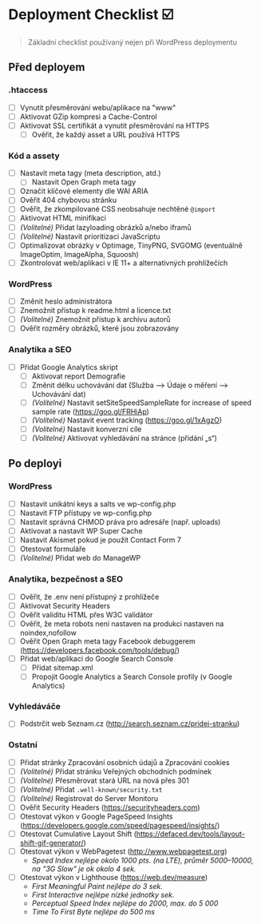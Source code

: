 # Deployment Checklist ☑️

> Základní checklist používaný nejen při WordPress deploymentu

## Před deployem

### .htaccess
- [ ] Vynutit přesměrování webu/aplikace na "www"
- [ ] Aktivovat GZip kompresi a Cache-Control
- [ ] Aktivovat SSL certifikát a vynutit přesměrování na HTTPS
	- [ ] Ověřit, že každý asset a URL používá HTTPS

### Kód a assety
- [ ] Nastavit meta tagy (meta description, atd.)
	- [ ] Nastavit Open Graph meta tagy
- [ ] Označit klíčové elementy dle WAI ARIA
- [ ] Ověřit 404 chybovou stránku
- [ ] Ověřit, že zkompilované CSS neobsahuje nechtěné `@import`
- [ ] Aktivovat HTML minifikaci
- [ ] _(Volitelné)_ Přidat lazyloading obrázků a/nebo iframů
- [ ] _(Volitelné)_ Nastavit prioritizaci JavaScriptu
- [ ] Optimalizovat obrázky v Optimage, TinyPNG, SVGOMG (eventuálně ImageOptim, ImageAlpha, Squoosh)
- [ ] Zkontrolovat web/aplikaci v IE 11+ a alternativných prohlížečích

### WordPress
- [ ] Změnit heslo administrátora
- [ ] Znemožnit přístup k readme.html a licence.txt
- [ ] _(Volitelné)_ Znemožnit přístup k archívu autorů
- [ ] Ověřit rozměry obrázků, které jsou zobrazovány

### Analytika a SEO
- [ ] Přidat Google Analytics skript
	- [ ] Aktivovat report Demografie
	- [ ] Změnit délku uchovávání dat (Služba –> Údaje o měření –> Uchovávání dat)
	- [ ] _(Volitelné)_ Nastavit setSiteSpeedSampleRate for increase of speed sample rate (https://goo.gl/FRHiAp) 
	- [ ] _(Volitelné)_ Nastavit event tracking (https://goo.gl/1xAgzO) 
	- [ ] _(Volitelné)_ Nastavit konverzní cíle
	- [ ] _(Volitelné)_ Aktivovat vyhledávání na stránce (přidání „s“)

## Po deployi

### WordPress
- [ ] Nastavit unikátní keys a salts ve wp-config.php
- [ ] Nastavit FTP přístupy ve wp-config.php
- [ ] Nastavit správná CHMOD práva pro adresáře (např. uploads)
- [ ] Aktivovat a nastavit WP Super Cache
- [ ] Nastavit Akismet pokud je použit Contact Form 7
- [ ] Otestovat formuláře
- [ ] _(Volitelné)_ Přidat web do ManageWP

### Analytika, bezpečnost a SEO
- [ ] Ověřit, že .env není přístupný z prohlížeče
- [ ] Aktivovat Security Headers
- [ ] Ověřit validitu HTML přes W3C validátor
- [ ] Ověřit, že meta robots není nastaven na produkci nastaven na noindex,nofollow
- [ ] Ověřit Open Graph meta tagy Facebook debuggerem (https://developers.facebook.com/tools/debug/)
- [ ] Přidat web/aplikaci do Google Search Console
	- [ ] Přidat sitemap.xml
	- [ ] Propojit Google Analytics a Search Console profily (v Google Analytics)

### Vyhledáváče
- [ ] Podstrčit web Seznam.cz (http://search.seznam.cz/pridej-stranku)

### Ostatní
- [ ] Přidat stránky Zpracování osobních údajů a Zpracování cookies
- [ ] _(Volitelné)_ Přidat stránku Veřejných obchodních podmínek
- [ ] _(Volitelné)_ Přesměrovat stará URL na nová přes 301
- [ ] _(Volitelné)_ Přidat `.well-known/security.txt`
- [ ] _(Volitelné)_ Registrovat do Server Monitoru
- [ ] Ověřit Security Headers (https://securityheaders.com)
- [ ] Otestovat výkon v Google PageSpeed Insights (https://developers.google.com/speed/pagespeed/insights/)
- [ ] Otestovat Cumulative Layout Shift (https://defaced.dev/tools/layout-shift-gif-generator/)
- [ ] Otestovat výkon v WebPagetest (http://www.webpagetest.org)
	- _Speed Index nejlépe okolo 1000 pts. (na LTE), průměr 5000–10000, na "3G Slow" je ok okolo 4 sek._
- [ ] Otestovat výkon v Lighthouse (https://web.dev/measure)
	- _First Meaningful Paint nejlépe do 3 sek._
	- _First Interactive nejlépe nízké jednotky sek._
	- _Perceptual Speed Index nejlépe do 2000, max. do 5 000_
	- _Time To First Byte nejlépe do 500 ms_
